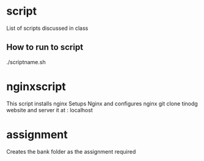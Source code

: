 # script
List of scripts discussed in class
## How to run to script
./scriptname.sh

# nginxscript
This script installs nginx
Setups Nginx and configures nginx
git clone tinodg website and server it at : localhost

# assignment
Creates the bank folder as the assignment required
